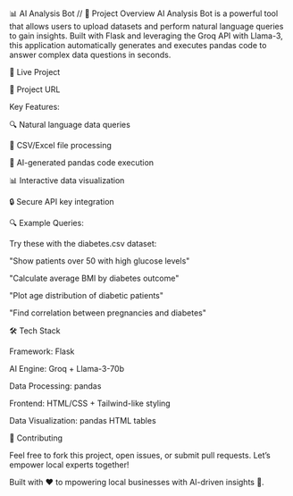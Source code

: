 📊 AI Analysis Bot 
//
🌟 Project Overview
AI Analysis Bot is a powerful tool that allows users to upload datasets and perform natural language queries to gain insights.
Built with Flask and leveraging the Groq API with Llama-3, this application automatically generates and executes pandas code to answer complex data questions in seconds.

🚀 Live Project

🔗  Project URL

Key Features:

🔍 Natural language data queries

📁 CSV/Excel file processing

🤖 AI-generated pandas code execution

📊 Interactive data visualization

🔒 Secure API key integration



🔍 Example Queries:

Try these with the diabetes.csv dataset:

"Show patients over 50 with high glucose levels"

"Calculate average BMI by diabetes outcome"

"Plot age distribution of diabetic patients"

"Find correlation between pregnancies and diabetes"



🛠️ Tech Stack

Framework: Flask

AI Engine: Groq + Llama-3-70b

Data Processing: pandas

Frontend: HTML/CSS + Tailwind-like styling

Data Visualization: pandas HTML tables


📌 Contributing

Feel free to fork this project, open issues, or submit pull requests. Let’s empower local experts together!

Built with ❤️ to mpowering local businesses with AI-driven insights 🤖.

